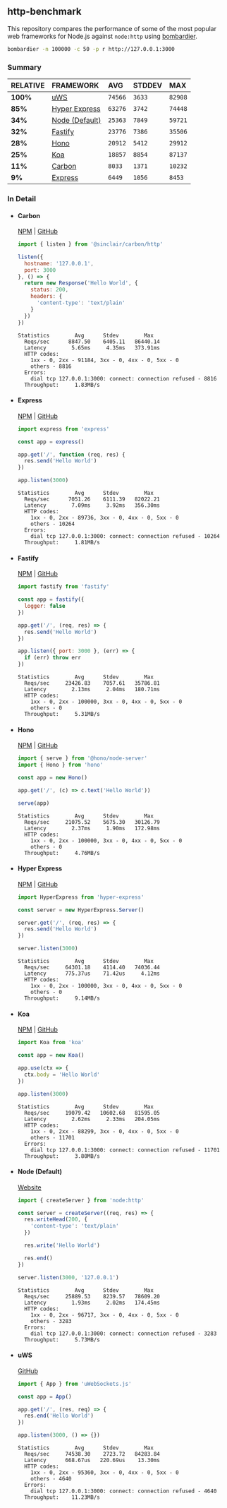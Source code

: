 ## http-benchmark

This repository compares the performance of some of the most popular web frameworks for Node.js against `node:http` using [bombardier](https://github.com/codesenberg/bombardier).

```bash
bombardier -n 100000 -c 50 -p r http://127.0.0.1:3000
```

### Summary

| RELATIVE | FRAMEWORK | AVG | STDDEV | MAX |
| :--- | :--- | :--- | :--- | :--- |
| **100%** | [uWS](#uws) | `74566` | `3633` | `82908` |
| **85%** | [Hyper Express](#hyper-express) | `63276` | `3742` | `74448` |
| **34%** | [Node (Default)](#node-default) | `25363` | `7849` | `59721` |
| **32%** | [Fastify](#fastify) | `23776` | `7386` | `35506` |
| **28%** | [Hono](#hono) | `20912` | `5412` | `29912` |
| **25%** | [Koa](#koa) | `18857` | `8854` | `87137` |
| **11%** | [Carbon](#carbon) | `8033` | `1371` | `10232` |
| **9%** | [Express](#express) | `6449` | `1056` | `8453` |


### In Detail

- #### Carbon
  [NPM](https://npmjs.com/@sinclair/carbon) | [GitHub](https://github.com/sinclairzx81/carbon)
  ```js
  import { listen } from '@sinclair/carbon/http'

  listen({
    hostname: '127.0.0.1',
    port: 3000
  }, () => {
    return new Response('Hello World', {
      status: 200,
      headers: {
        'content-type': 'text/plain'
      }
    })
  })
  ```

  ```
  Statistics        Avg      Stdev        Max
    Reqs/sec      8847.50    6405.11   86440.14
    Latency        5.65ms     4.35ms   373.91ms
    HTTP codes:
      1xx - 0, 2xx - 91184, 3xx - 0, 4xx - 0, 5xx - 0
      others - 8816
    Errors:
      dial tcp 127.0.0.1:3000: connect: connection refused - 8816
    Throughput:     1.83MB/s
  ```

- #### Express
  [NPM](https://npmjs.com/express) | [GitHub](https://github.com/expressjs/express)
  ```js
  import express from 'express'

  const app = express()

  app.get('/', function (req, res) {
    res.send('Hello World')
  })

  app.listen(3000)
  ```

  ```
  Statistics        Avg      Stdev        Max
    Reqs/sec      7051.26    6111.39   82022.21
    Latency        7.09ms     3.92ms   356.30ms
    HTTP codes:
      1xx - 0, 2xx - 89736, 3xx - 0, 4xx - 0, 5xx - 0
      others - 10264
    Errors:
      dial tcp 127.0.0.1:3000: connect: connection refused - 10264
    Throughput:     1.81MB/s
  ```

- #### Fastify
  [NPM](https://npmjs.com/fastify) | [GitHub](https://github.com/fastify/fastify)
  ```js
  import fastify from 'fastify'

  const app = fastify({
    logger: false
  })

  app.get('/', (req, res) => {
    res.send('Hello World')
  })

  app.listen({ port: 3000 }, (err) => {
    if (err) throw err
  })
  ```

  ```
  Statistics        Avg      Stdev        Max
    Reqs/sec     23426.83    7057.61   35786.81
    Latency        2.13ms     2.04ms   180.71ms
    HTTP codes:
      1xx - 0, 2xx - 100000, 3xx - 0, 4xx - 0, 5xx - 0
      others - 0
    Throughput:     5.31MB/s
  ```

- #### Hono
  [NPM](https://npmjs.com/hono) | [GitHub](https://github.com/honojs/hono)
  ```js
  import { serve } from '@hono/node-server'
  import { Hono } from 'hono'

  const app = new Hono()

  app.get('/', (c) => c.text('Hello World'))

  serve(app)
  ```

  ```
  Statistics        Avg      Stdev        Max
    Reqs/sec     21075.52    5675.30   30126.79
    Latency        2.37ms     1.90ms   172.98ms
    HTTP codes:
      1xx - 0, 2xx - 100000, 3xx - 0, 4xx - 0, 5xx - 0
      others - 0
    Throughput:     4.76MB/s
  ```

- #### Hyper Express
  [NPM](https://npmjs.com/hyper-express) | [GitHub](https://github.com/kartikk221/hyper-express)
  ```js
  import HyperExpress from 'hyper-express'

  const server = new HyperExpress.Server()

  server.get('/', (req, res) => {
    res.send('Hello World')
  })

  server.listen(3000)
  ```

  ```
  Statistics        Avg      Stdev        Max
    Reqs/sec     64301.18    4114.40   74036.44
    Latency      775.37us    71.42us     4.12ms
    HTTP codes:
      1xx - 0, 2xx - 100000, 3xx - 0, 4xx - 0, 5xx - 0
      others - 0
    Throughput:     9.14MB/s
  ```

- #### Koa
  [NPM](https://npmjs.com/koa) | [GitHub](https://github.com/koajs/koa)
  ```js
  import Koa from 'koa'

  const app = new Koa()

  app.use(ctx => {
    ctx.body = 'Hello World'
  })

  app.listen(3000)
  ```

  ```
  Statistics        Avg      Stdev        Max
    Reqs/sec     19079.42   10602.68   81595.05
    Latency        2.62ms     2.33ms   204.05ms
    HTTP codes:
      1xx - 0, 2xx - 88299, 3xx - 0, 4xx - 0, 5xx - 0
      others - 11701
    Errors:
      dial tcp 127.0.0.1:3000: connect: connection refused - 11701
    Throughput:     3.80MB/s
  ```

- #### Node (Default)
  [Website](https://nodejs.org/api/http.html)
  ```js
  import { createServer } from 'node:http'

  const server = createServer((req, res) => {
    res.writeHead(200, {
      'content-type': 'text/plain'
    })

    res.write('Hello World')

    res.end()
  })

  server.listen(3000, '127.0.0.1')
  ```

  ```
  Statistics        Avg      Stdev        Max
    Reqs/sec     25889.53    8239.57   78609.20
    Latency        1.93ms     2.02ms   174.45ms
    HTTP codes:
      1xx - 0, 2xx - 96717, 3xx - 0, 4xx - 0, 5xx - 0
      others - 3283
    Errors:
      dial tcp 127.0.0.1:3000: connect: connection refused - 3283
    Throughput:     5.73MB/s
  ```

- #### uWS
  [GitHub](https://github.com/uNetworking/uWebSockets.js)
  ```js
  import { App } from 'uWebSockets.js'

  const app = App()

  app.get('/', (res, req) => {
    res.end('Hello World')
  })

  app.listen(3000, () => {})
  ```

  ```
  Statistics        Avg      Stdev        Max
    Reqs/sec     74538.30    2723.72   84283.84
    Latency      668.67us   220.69us    13.30ms
    HTTP codes:
      1xx - 0, 2xx - 95360, 3xx - 0, 4xx - 0, 5xx - 0
      others - 4640
    Errors:
      dial tcp 127.0.0.1:3000: connect: connection refused - 4640
    Throughput:    11.23MB/s
  ```


